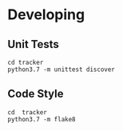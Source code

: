 # Developing
## Unit Tests
```
cd tracker
python3.7 -m unittest discover
```

## Code Style
```
cd  tracker
python3.7 -m flake8
```
